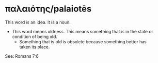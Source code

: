 # παλαιότης/palaiotēs
This word is an idea. It is a noun.
* This word means oldness. This means something that is in the state or condition of being old.
    * Something that is old is obsolete because something better has taken its place.

See: Romans 7:6

